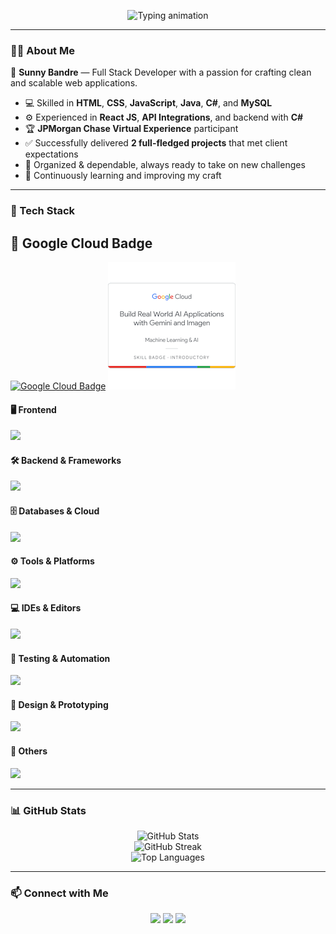 <!-- Banner -->
<p align="center">
  <img src="https://readme-typing-svg.demolab.com?font=Fira+Code&size=22&pause=1000&center=true&vCenter=true&width=750&lines=Hi+%F0%9F%91%8B%2C+I'm+Sunny+Bandre!;Full+Stack+Developer+%7C+React+%7C+C%23+%7C+API+Enthusiast;Passionate+Problem+Solver+%7C+Team+Player+%F0%9F%92%AA" alt="Typing animation" />
</p>

---

### 👨‍💻 About Me

🎯 **Sunny Bandre** — Full Stack Developer with a passion for crafting clean and scalable web applications.

- 💻 Skilled in **HTML**, **CSS**, **JavaScript**, **Java**, **C#**, and **MySQL**
- ⚙️ Experienced in **React JS**, **API Integrations**, and backend with **C#**
- 🏆 **JPMorgan Chase Virtual Experience** participant
- ✅ Successfully delivered **2 full-fledged projects** that met client expectations
- 🚀 Organized & dependable, always ready to take on new challenges
- 🧠 Continuously learning and improving my craft

---

### 🧰 Tech Stack

## 🏅 Google Cloud Badge

[![Google Cloud Badge](https://images.credly.com/size/145x145/images/cef82b2e-970a-4318-8e59-c3e26b7f5c19/image.png)](https://www.credly.com/badges/58dae89e-3819-4392-be6e-9a7ca9cb43d6/public_url)
[![Build Real World AI Applications with Gemini and Imagen Skill Badge](https://raw.githubusercontent.com/SunnyBandre/SunnyBandre/main/gemini-ai-badge.png)](https://www.credly.com/badges/0850d3f3-2ca8-492c-8385-256f97c5b026/public_url)


#### 🖥️ Frontend
<p>
  <img src="https://skillicons.dev/icons?i=html,css,js,ts,react,angular,vite,tailwind,bootstrap,babel,threejs" />
</p>

#### 🛠️ Backend & Frameworks
<p>
  <img src="https://skillicons.dev/icons?i=nodejs,express,java,cs,spring,py,r" />
</p>

#### 🗄️ Databases & Cloud
<p>
  <img src="https://skillicons.dev/icons?i=mysql,mongodb,firebase,supabase,aws,gcp" />
</p>

#### ⚙️ Tools & Platforms
<p>
  <img src="https://skillicons.dev/icons?i=git,github,postman,vercel,anaconda,notion,stackblitz" />
</p>

#### 💻 IDEs & Editors
<p>
  <img src="https://skillicons.dev/icons?i=vscode,visualstudio,pycharm,eclipse,androidstudio" />
</p>

#### 🧪 Testing & Automation
<p>
  <img src="https://skillicons.dev/icons?i=selenium,regex" />
</p>

#### 🎨 Design & Prototyping
<p>
  <img src="https://skillicons.dev/icons?i=figma,ps" />
</p>

#### 💬 Others
<p>
  <img src="https://skillicons.dev/icons?i=c,cpp,discord,gmail,linux,npm" />
</p>

---

### 📊 GitHub Stats

<p align="center">
  <img src="https://github-readme-stats.vercel.app/api?username=sunnybandre&show_icons=true&theme=tokyonight&hide_border=true" alt="GitHub Stats" />
  <br />
  <img src="https://github-readme-streak-stats.herokuapp.com/?user=sunnybandre&theme=tokyonight&hide_border=true" alt="GitHub Streak" />
  <br />
  <img src="https://github-readme-stats.vercel.app/api/top-langs/?username=sunnybandre&layout=compact&theme=tokyonight&hide_border=true" alt="Top Languages" />
</p>

---

### 📫 Connect with Me

<p align="center">
  <a href="mailto:bandresunny89@gmail.com"><img src="https://img.shields.io/badge/Gmail-D14836?style=for-the-badge&logo=gmail&logoColor=white" /></a>
  <a href="https://linkedin.com/in/sunnybandre"><img src="https://img.shields.io/badge/LinkedIn-0077B5?style=for-the-badge&logo=linkedin&logoColor=white" /></a>
  <a href="https://sunnybandre.github.io/"><img src="https://img.shields.io/badge/Portfolio-000000?style=for-the-badge&logo=vercel&logoColor=white" /></a>
</p>
